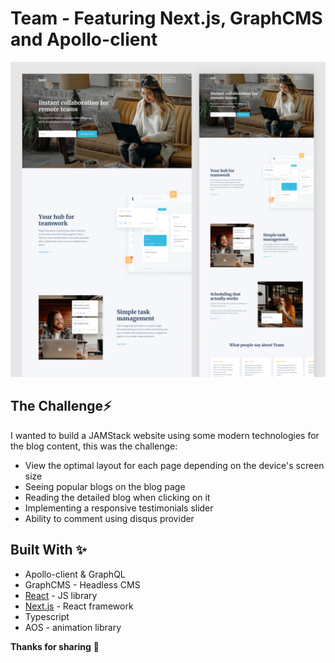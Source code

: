 # Team - Featuring Next.js, GraphCMS and Apollo-client

![Team design preview image](./public/design/team-design.png)

## The Challenge⚡️

I wanted to build a JAMStack website using some modern technologies for the blog content, this was the challenge:

- View the optimal layout for each page depending on the device's screen size
- Seeing popular blogs on the blog page
- Reading the detailed blog when clicking on it
- Implementing a responsive testimonials slider
- Ability to comment using disqus provider

## Built With ✨

- Apollo-client & GraphQL
- GraphCMS - Headless CMS
- [React](https://reactjs.org/) - JS library
- [Next.js](https://nextjs.org/) - React framework
- Typescript
- AOS - animation library

**Thanks for sharing** 🚀

